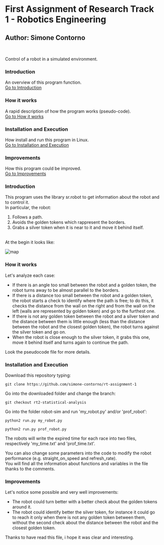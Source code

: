 # First Assignment of Research Track 1 - Robotics Engineering
## Author: Simone Contorno

<br>

Control of a robot in a simulated environment.

### Introduction
An overview of this program function.<br>
[Go to Introduction](#intro)

### How it works
A rapid description of how the program works (pseudo-code).<br>
[Go to How it works](#how)

### Installation and Execution
How install and run this program in Linux.<br>
[Go to Installation and Execution](#installation)

### Improvements
How this program could be improved.<br>
[Go to Improvements](#improve)

<a name="intro"></a>
### Introduction

This program uses the library sr.robot to get information about the robot and to control it.<br>
In particular, the robot:
    <ol>
        <li>Follows a path.</li>
        <li>Avoids the golden tokens which rappresent the borders.</li>
        <li>Grabs a silver token when it is near to it and move it behind itself.</li>
    </ol>
<br>
At the begin it looks like:

![map](https://github.com/simone-contorno/rt_assignment_1/blob/main/map.png)

<a name="how"></a>
### How it works

Let's analyze each case:
    <ul>
        <li>If there is an angle too small between the robot and a golden token, the robot turns away to be almost parallel to the borders.</li>
        <li>If there is a distance too small between the robot and a golden token, the robot starts a check to identify where the path is free;
            to do this, it checks the distance from the wall on the right and from the wall on the left (walls are represented by golden token)
            and go to the furthest one.</li>
        <li>If there is not any golden token between the robot and a silver token and the distance between them is little enough (less than the
            distance between the robot and the closest golden token), the robot turns against the silver token and go on.</li>
        <li>When the robot is close enough to the silver token, it grabs this one, move it behind itself and turns again to continue the path.</li>
    </ul>
Look the pseudocode file for more details.<br>

<a name="installation"></a>
### Installation and Execution

Download this repository typing:

<pre><code>git clone https://github.com/simone-contorno/rt-assignment-1</code></pre>

Go into the downloaded folder and change the branch:

<pre><code>git checkout rt2-statistical-analysis</code></pre>

Go into the folder robot-sim and run 'my_robot.py' and/or 'prof_robot':

<pre><code>python2 run.py my_robot.py</code></pre>
<pre><code>python2 run.py prof_robot.py</code></pre>

The robots will write the expired time for each race into two files, respectively 'my_time.txt' and 'prof_time.txt'.

You can also change some parameters into the code to modify the robot performance (e.g. straight_on_speed and refresh_rate).<br>
You will find all the information about functions and variables in the file thanks to the comments.

<a name="improve"></a>
### Improvements

Let's notice some possible and very well improvements:<br>
    <ul>
        <li>The robot could turn better with a better check about the golden tokens around it.</li>
        <li>The robot could identify better the silver token, for instance it could go to reach it
            only when there is not any golden token between them, without the second check about the
            distance between the robot and the closest golden token.</li>
    </ul>
Thanks to have read this file, i hope it was clear and interesting.<br>
